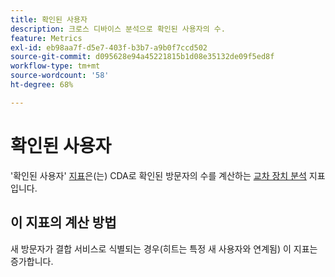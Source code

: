 ```yaml
---
title: 확인된 사용자
description: 크로스 디바이스 분석으로 확인된 사용자의 수.
feature: Metrics
exl-id: eb98aa7f-d5e7-403f-b3b7-a9b0f7ccd502
source-git-commit: d095628e94a45221815b1d08e35132de09f5ed8f
workflow-type: tm+mt
source-wordcount: '58'
ht-degree: 68%

---
```


# 확인된 사용자

&#39;확인된 사용자&#39; [지표](overview.md)은(는) CDA로 확인된 방문자의 수를 계산하는 [교차 장치 분석](../cda/overview.md) 지표입니다.

## 이 지표의 계산 방법

새 방문자가 결합 서비스로 식별되는 경우(히트는 특정 새 사용자와 연계됨) 이 지표는 증가합니다.
